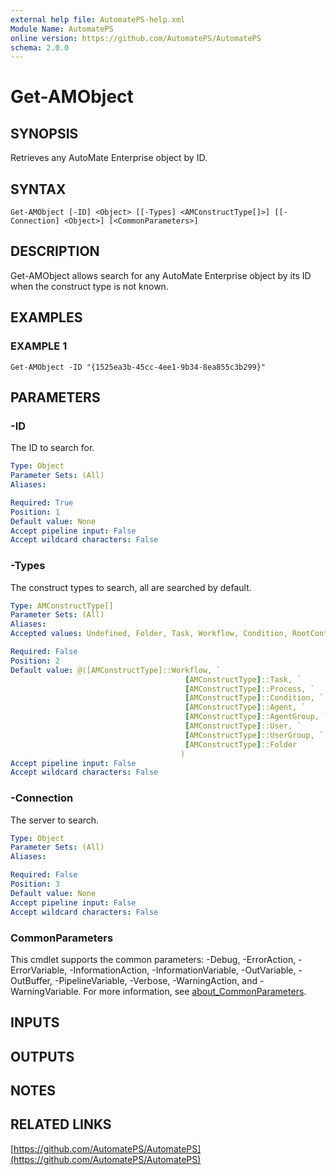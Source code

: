 ```yaml
---
external help file: AutomatePS-help.xml
Module Name: AutomatePS
online version: https://github.com/AutomatePS/AutomatePS
schema: 2.0.0
---
```


# Get-AMObject

## SYNOPSIS
Retrieves any AutoMate Enterprise object by ID.

## SYNTAX

```
Get-AMObject [-ID] <Object> [[-Types] <AMConstructType[]>] [[-Connection] <Object>] [<CommonParameters>]
```

## DESCRIPTION
Get-AMObject allows search for any AutoMate Enterprise object by its ID when the construct type is not known.

## EXAMPLES

### EXAMPLE 1
```
Get-AMObject -ID "{1525ea3b-45cc-4ee1-9b34-8ea855c3b299}"
```

## PARAMETERS

### -ID
The ID to search for.

```yaml
Type: Object
Parameter Sets: (All)
Aliases:

Required: True
Position: 1
Default value: None
Accept pipeline input: False
Accept wildcard characters: False
```

### -Types
The construct types to search, all are searched by default.

```yaml
Type: AMConstructType[]
Parameter Sets: (All)
Aliases:
Accepted values: Undefined, Folder, Task, Workflow, Condition, RootContainer, UserPreference, Agent, MachineConnection, User, AgentGroup, UserGroup, Evaluation, Comment, AuditEvent, ExecutionEvent, Connection, Wait, Joiner, Exclusion, ServerProperty, WorkflowProperty, AgentProperty, TaskProperty, Constant, Package, AMSystem, Permission, SystemPermission, Process, WorkflowItemProperty, WorkflowItem, WorkflowLink, WorkflowVariable, ExecutionServerProperty, ManagementServerProperty, ManagedTaskProperty, Snapshot, ExclusionPeriod, SnapshotInfo, Notification, Instance, ApiPermission, SNMPCredential, WindowsControl, SystemAgent, WorkflowTrigger, WorkflowCondition

Required: False
Position: 2
Default value: @([AMConstructType]::Workflow, `
                                       [AMConstructType]::Task, `
                                       [AMConstructType]::Process, `
                                       [AMConstructType]::Condition, `
                                       [AMConstructType]::Agent, `
                                       [AMConstructType]::AgentGroup, `
                                       [AMConstructType]::User, `
                                       [AMConstructType]::UserGroup, `
                                       [AMConstructType]::Folder
                                      )
Accept pipeline input: False
Accept wildcard characters: False
```

### -Connection
The server to search.

```yaml
Type: Object
Parameter Sets: (All)
Aliases:

Required: False
Position: 3
Default value: None
Accept pipeline input: False
Accept wildcard characters: False
```

### CommonParameters
This cmdlet supports the common parameters: -Debug, -ErrorAction, -ErrorVariable, -InformationAction, -InformationVariable, -OutVariable, -OutBuffer, -PipelineVariable, -Verbose, -WarningAction, and -WarningVariable. For more information, see [about_CommonParameters](http://go.microsoft.com/fwlink/?LinkID=113216).

## INPUTS

## OUTPUTS

## NOTES

## RELATED LINKS

[https://github.com/AutomatePS/AutomatePS](https://github.com/AutomatePS/AutomatePS)

